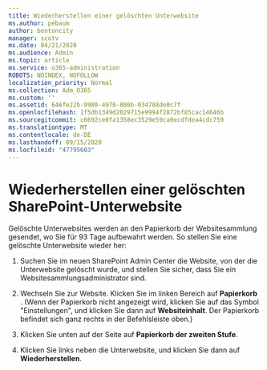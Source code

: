 ```yaml
---
title: Wiederherstellen einer gelöschten Unterwebsite
ms.author: pebaum
author: bentoncity
manager: scotv
ms.date: 04/21/2020
ms.audience: Admin
ms.topic: article
ms.service: o365-administration
ROBOTS: NOINDEX, NOFOLLOW
localization_priority: Normal
ms.collection: Adm_O365
ms.custom: ''
ms.assetid: 646fe22b-9980-4970-800b-034788de0c7f
ms.openlocfilehash: 1f5db1349d2029715e9994f2872bf85cac14646b
ms.sourcegitcommit: c6692ce0fa1358ec3529e59ca0ecdfdea4cdc759
ms.translationtype: MT
ms.contentlocale: de-DE
ms.lasthandoff: 09/15/2020
ms.locfileid: "47795603"
---
```

# <a name="restore-a-deleted-sharepoint-subsite"></a>Wiederherstellen einer gelöschten SharePoint-Unterwebsite

Gelöschte Unterwebsites werden an den Papierkorb der Websitesammlung gesendet, wo Sie für 93 Tage aufbewahrt werden. So stellen Sie eine gelöschte Unterwebsite wieder her:
  
1. Suchen Sie im neuen SharePoint Admin Center die Website, von der die Unterwebsite gelöscht wurde, und stellen Sie sicher, dass Sie ein Websitesammlungsadministrator sind. 
    
2. Wechseln Sie zur Website. Klicken Sie im linken Bereich auf **Papierkorb** . (Wenn der Papierkorb nicht angezeigt wird, klicken Sie auf das Symbol "Einstellungen", und klicken Sie dann auf **Websiteinhalt**. Der Papierkorb befindet sich ganz rechts in der Befehlsleiste oben.)
    
3. Klicken Sie unten auf der Seite auf **Papierkorb der zweiten Stufe**.
    
4. Klicken Sie links neben die Unterwebsite, und klicken Sie dann auf **Wiederherstellen**.
    

